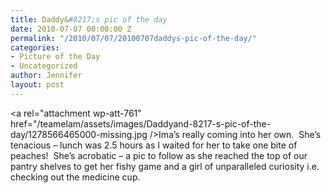 ```yaml
---
title: Daddy&#8217;s pic of the day
date: 2010-07-07 00:00:00 Z
permalink: "/2010/07/07/20100707daddys-pic-of-the-day/"
categories:
- Picture of the Day
- Uncategorized
author: Jennifer
layout: post
---
```


<a rel="attachment wp-att-761" href="/teamelam/assets/images/Daddyand-8217-s-pic-of-the-day/1278566465000-missing.jpg /></a>Ima&#8217;s really coming into her own.  She&#8217;s tenacious &#8211; lunch was 2.5 hours as I waited for her to take one bite of peaches!  She&#8217;s acrobatic &#8211; a pic to follow as she reached the top of our pantry shelves to get her fishy game and a girl of unparalleled curiosity i.e. checking out the medicine cup.
